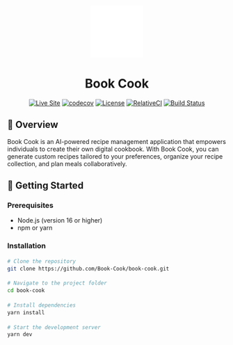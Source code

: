 <div align="center">
  <img src="public/icons/favicon.svg" alt="Book Cook Logo" width="120" />

# Book Cook

[![Live Site](https://img.shields.io/badge/Live-Site-success?style=flat-square&logo=vercel)](https://book-cook.vercel.app)
[![codecov](https://codecov.io/gh/Book-Cook/book-cook/graph/badge.svg?token=Y2NREZDTLL)](https://codecov.io/gh/Book-Cook/book-cook)
[![License](https://img.shields.io/github/license/czearing/book-cook?style=flat-square)](LICENSE)
[![RelativeCI](https://badges.relative-ci.com/badges/MXkw9Xco7tbckJiJJWBB?branch=main&style=flat-square)](https://app.relative-ci.com/projects/MXkw9Xco7tbckJiJJWBB)
[![Build Status](https://github.com/Book-Cook/book-cook/actions/workflows/build-test-lint.yml/badge.svg)](https://github.com/Book-Cook/book-cook/actions/workflows/build-test-lint.yml)

</div>

## 📖 Overview

Book Cook is an AI-powered recipe management application that empowers individuals to create their own digital cookbook. With Book Cook, you can generate custom recipes tailored to your preferences, organize your recipe collection, and plan meals collaboratively.

## 🚀 Getting Started

### Prerequisites

- Node.js (version 16 or higher)
- npm or yarn

### Installation

```bash
# Clone the repository
git clone https://github.com/Book-Cook/book-cook.git

# Navigate to the project folder
cd book-cook

# Install dependencies
yarn install

# Start the development server
yarn dev
```
